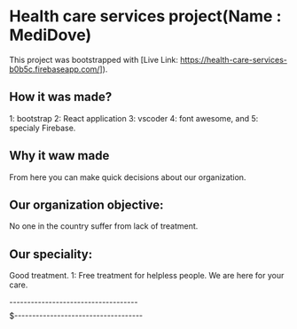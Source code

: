 # Health care services project(Name : MediDove)

This project was bootstrapped with [Live Link:  https://health-care-services-b0b5c.firebaseapp.com/]).

## How it was made?

1: bootstrap 2: React application 3: vscoder 4: font awesome, and 5: specialy Firebase.

## Why it waw made

From here you can make quick decisions about our organization.

## Our organization objective:

No one in the country suffer from lack of treatment.

## Our speciality:

Good treatment.
1: Free treatment for helpless people.
We are here for your care.

------------------------------------$$$$$$$$$$$$$------------------------------------
